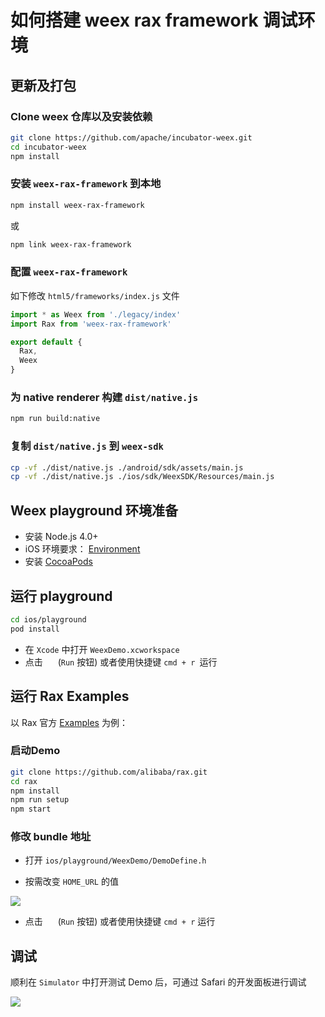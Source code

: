 # 如何搭建 weex rax framework 调试环境
## 更新及打包

### Clone weex 仓库以及安装依赖

```bash
git clone https://github.com/apache/incubator-weex.git
cd incubator-weex
npm install
```

###  安装 `weex-rax-framework` 到本地

```sh
npm install weex-rax-framework
```
或

```sh
npm link weex-rax-framework
```

###  配置 `weex-rax-framework`

如下修改 `html5/frameworks/index.js` 文件

```js
import * as Weex from './legacy/index'
import Rax from 'weex-rax-framework'

export default {
  Rax,
  Weex
}
```

### 为 native renderer 构建 `dist/native.js`

```sh
npm run build:native
```

### 复制 `dist/native.js` 到 `weex-sdk`

```sh
cp -vf ./dist/native.js ./android/sdk/assets/main.js
cp -vf ./dist/native.js ./ios/sdk/WeexSDK/Resources/main.js
```

## Weex playground 环境准备

* 安装 Node.js 4.0+
* iOS 环境要求： [Environment](https://developer.apple.com/library/ios/documentation/IDEs/Conceptual/AppStoreDistributionTutorial/Setup/Setup.html)
* 安装 [CocoaPods](https://guides.cocoapods.org/using/getting-started.html)

## 运行 playground

```bash
cd ios/playground
pod install
```

* 在 `Xcode` 中打开  `WeexDemo.xcworkspace`
* 点击 <img src="http://img1.tbcdn.cn/L1/461/1/5470b677a2f2eaaecf412cc55eeae062dbc275f9" height="16" > (`Run` 按钮) 或者使用快捷键 `cmd + r `运行 

## 运行 Rax Examples

以 Rax 官方 [Examples](https://github.com/alibaba/rax/tree/master/examples) 为例：

### 启动Demo

```bash
git clone https://github.com/alibaba/rax.git
cd rax
npm install
npm run setup
npm start
```

### 修改 bundle 地址

* 打开 `ios/playground/WeexDemo/DemoDefine.h`

* 按需改变 `HOME_URL` 的值

![](https://img.alicdn.com/tfs/TB1bR8CQFXXXXXWXFXXXXXXXXXX-1828-594.png)

* 点击 <img src="http://img1.tbcdn.cn/L1/461/1/5470b677a2f2eaaecf412cc55eeae062dbc275f9" height="16" > (`Run` 按钮) 或者使用快捷键 `cmd + r` 运行

## 调试

顺利在 `Simulator` 中打开测试 Demo 后，可通过 Safari 的开发面板进行调试

![](https://img.alicdn.com/tfs/TB191o9QpXXXXczaXXXXXXXXXXX-1708-382.png)